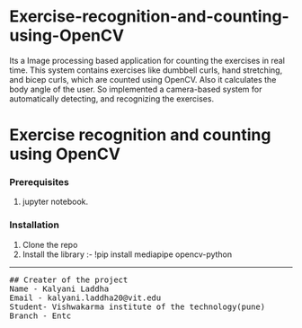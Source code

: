 # Exercise-recognition-and-counting-using-OpenCV
Its a Image processing based application for counting the exercises in real time. This system contains exercises like dumbbell curls, hand stretching, and bicep curls, which are counted using OpenCV. Also it calculates the body angle of the user. So implemented a camera-based system for automatically detecting, and recognizing the exercises.
# Exercise recognition and counting using OpenCV

<!-- GETTING STARTED -->
### Prerequisites
1. jupyter notebook.
### Installation
1. Clone the repo
2. Install the library :-
!pip install mediapipe opencv-python

 ---
 
 
<pre>
## Creater of the project
Name - Kalyani Laddha
Email - kalyani.laddha20@vit.edu
Student- Vishwakarma institute of the technology(pune)
Branch - Entc
</pre>
</li>
